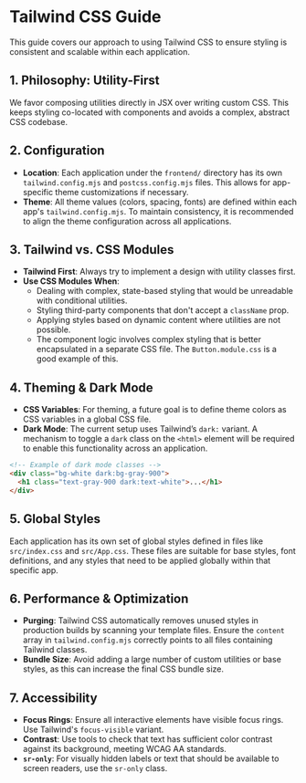 # Tailwind CSS Guide

This guide covers our approach to using Tailwind CSS to ensure styling is consistent and scalable within each application.

## 1. Philosophy: Utility-First

We favor composing utilities directly in JSX over writing custom CSS. This keeps styling co-located with components and avoids a complex, abstract CSS codebase.

## 2. Configuration

- **Location**: Each application under the `frontend/` directory has its own `tailwind.config.mjs` and `postcss.config.mjs` files. This allows for app-specific theme customizations if necessary.
- **Theme**: All theme values (colors, spacing, fonts) are defined within each app's `tailwind.config.mjs`. To maintain consistency, it is recommended to align the theme configuration across all applications.

## 3. Tailwind vs. CSS Modules

- **Tailwind First**: Always try to implement a design with utility classes first.
- **Use CSS Modules When**:
  - Dealing with complex, state-based styling that would be unreadable with conditional utilities.
  - Styling third-party components that don't accept a `className` prop.
  - Applying styles based on dynamic content where utilities are not possible.
  - The component logic involves complex styling that is better encapsulated in a separate CSS file. The `Button.module.css` is a good example of this.

## 4. Theming & Dark Mode

- **CSS Variables**: For theming, a future goal is to define theme colors as CSS variables in a global CSS file.
- **Dark Mode**: The current setup uses Tailwind’s `dark:` variant. A mechanism to toggle a `dark` class on the `<html>` element will be required to enable this functionality across an application.

```html
<!-- Example of dark mode classes -->
<div class="bg-white dark:bg-gray-900">
  <h1 class="text-gray-900 dark:text-white">...</h1>
</div>
```

## 5. Global Styles

Each application has its own set of global styles defined in files like `src/index.css` and `src/App.css`. These files are suitable for base styles, font definitions, and any styles that need to be applied globally within that specific app.

## 6. Performance & Optimization

- **Purging**: Tailwind CSS automatically removes unused styles in production builds by scanning your template files. Ensure the `content` array in `tailwind.config.mjs` correctly points to all files containing Tailwind classes.
- **Bundle Size**: Avoid adding a large number of custom utilities or base styles, as this can increase the final CSS bundle size.

## 7. Accessibility

- **Focus Rings**: Ensure all interactive elements have visible focus rings. Use Tailwind's `focus-visible` variant.
- **Contrast**: Use tools to check that text has sufficient color contrast against its background, meeting WCAG AA standards.
- **`sr-only`**: For visually hidden labels or text that should be available to screen readers, use the `sr-only` class.
